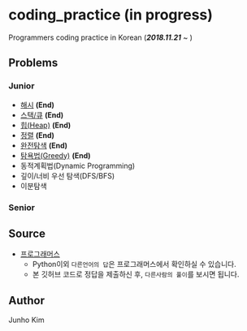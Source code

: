 # coding_practice **(in progress)**
Programmers coding practice in Korean (***2018.11.21*** ~ )

## Problems
### Junior
* [해시](https://github.com/taki0112/coding_practice/tree/master/src/%ED%95%B4%EC%8B%9C) **(End)**
* [스택/큐](https://github.com/taki0112/coding_practice/tree/master/src/%EC%8A%A4%ED%83%9D_%ED%81%90) **(End)**
* [힙(Heap)](https://github.com/taki0112/coding_practice/tree/master/src/%ED%9E%99(Heap)) **(End)**
* [정렬](https://github.com/taki0112/coding_practice/tree/master/src/%EC%A0%95%EB%A0%AC) **(End)**
* [완전탐색](https://github.com/taki0112/coding_practice/tree/master/src/%EC%99%84%EC%A0%84%ED%83%90%EC%83%89) **(End)**
* [탐욕법(Greedy)](https://github.com/taki0112/coding_practice/tree/master/src/%ED%83%90%EC%9A%95%EB%B2%95(Greedy)) **(End)**
* 동적계획법(Dynamic Programming)
* 깊이/너비 우선 탐색(DFS/BFS)
* 이분탐색

### Senior

## Source
* [프로그래머스](https://programmers.co.kr/learn/challenges)
  * Python이외 `다른언어의 답`은 프로그래머스에서 확인하실 수 있습니다.
  * 본 깃허브 코드로 정답을 제출하신 후, `다른사람의 풀이`를 보시면 됩니다.

## Author
Junho Kim
